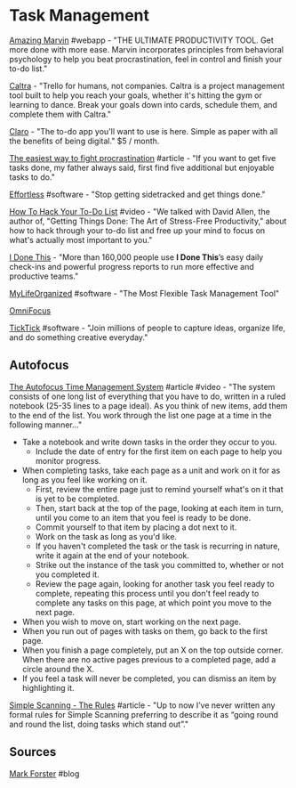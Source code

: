 # Task Management

[Amazing Marvin](https://www.amazingmarvin.com/) \#webapp - "THE ULTIMATE PRODUCTIVITY TOOL. Get more done with more ease. Marvin incorporates principles from behavioral psychology to help you beat procrastination, feel in control and finish your to-do list."

[Caltra](https://www.caltra.co/?ref=producthunt) - "Trello for humans, not companies. Caltra is a project management tool built to help you reach your goals, whether it's hitting the gym or learning to dance. Break your goals down into cards, schedule them, and complete them with Caltra."

[Claro](https://psst.claro.today/) - "The to-do app you'll want to use is here. Simple as paper with all the benefits of being digital." $5 / month.

[The easiest way to fight procrastination](https://qz.com/169043/this-one-weird-trick-will-make-you-breeze-through-your-to-do-list/) \#article - "If you want to get five tasks done, my father always said, first find five additional but enjoyable tasks to do."

[Effortless](https://www.effortless.app/) \#software - "Stop getting sidetracked and get things done."

[How To Hack Your To-Do List](https://www.youtube.com/watch?v=Xduzwk04l2E) \#video - "We talked with David Allen, the author of, "Getting Things Done: The Art of Stress-Free Productivity," about how to hack through your to-do list and free up your mind to focus on what's actually most important to you."

[I Done This](https://idonethis.com/) - "More than 160,000 people use **I Done This**’s easy daily check-ins and powerful progress reports to run more effective and productive teams."

[MyLifeOrganized](https://www.mylifeorganized.net/) \#software - "The Most Flexible Task Management Tool"

[OmniFocus](https://www.omnigroup.com/omnifocus)

[TickTick](https://www.ticktick.com/) \#software - "Join millions of people to capture ideas, organize life, and do something creative everyday."

## Autofocus

[The Autofocus Time Management System](http://markforster.squarespace.com/autofocus-system/) \#article \#video - "The system consists of one long list of everything that you have to do, written in a ruled notebook \(25-35 lines to a page ideal\). As you think of new items, add them to the end of the list. You work through the list one page at a time in the following manner..."

* Take a notebook and write down tasks in the order they occur to you.
  * Include the date of entry for the first item on each page to help you monitor progress.
* When completing tasks, take each page as a unit and work on it for as long as you feel like working on it.
  * First, review the entire page just to remind yourself what's on it that is yet to be completed.
  * Then, start back at the top of the page, looking at each item in turn, until you come to an item that you feel is ready to be done.
  * Commit yourself to that item by placing a dot next to it.
  * Work on the task as long as you'd like.
  * If you haven't completed the task or the task is recurring in nature, write it again at the end of your notebook.
  * Strike out the instance of the task you committed to, whether or not you completed it.
  * Review the page again, looking for another task you feel ready to complete, repeating this process until you don't feel ready to complete any tasks on this page, at which point you move to the next page.
* When you wish to move on, start working on the next page.
* When you run out of pages with tasks on them, go back to the first page.
* When you finish a page completely, put an X on the top outside corner. When there are no active pages previous to a completed page, add a circle around the X.
* If you feel a task will never be completed, you can dismiss an item by highlighting it.

[Simple Scanning - The Rules](http://markforster.squarespace.com/blog/2017/12/2/simple-scanning-the-rules.html) \#article - "Up to now I’ve never written any formal rules for Simple Scanning preferring to describe it as “going round and round the list, doing tasks which stand out”."

## Sources

[Mark Forster](http://markforster.squarespace.com/) \#blog

